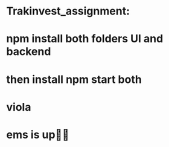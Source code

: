 # Trakinvest_assignment:
# npm install both folders UI and backend 
# then install npm start both 
# viola 
# ems is up🙌🚀
